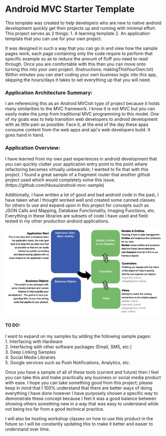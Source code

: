# Android MVC Starter Template

This template was created to help developers who are new to native android development quickly get their projects up and running with minimal effort.  This project serves as 2 things: 1. A learning template  2. An application template that you can use for your own project.

It was designed in such a way that you can go in and view how the sample pages work, each page containing only the code require to perform that specific example so as to reduce the amount of fluff you need to read through.  Once you are comfortable with this then you can move onto turning this into your own project. (Instructions: makingThisYourOwn.txt)  Within minutes you can start coding your own business logic into this app, skipping the hours/days it takes to set everything up that you will need.

<h3>Application Architecture Summary:</h3>

I am referencing this as an Android MVCish type of project because it holds many similarities to the MVC framework.  I know it is not MVC but you can easily make the jump from traditional MVC programming to this model.  One of my goals was to help transition web developers to android development with as little pain as possible.  Face it, at the end of the day these apps consume content from the web apps and api's web developers build.  It goes hand in hand.

<h3>Application Overview:</h3>
I have learned from my own past experiences in android development that you can quickly clutter your application entry point to the point where refactoring becomes virtually unbearable; I wanted to fix that with this project.  I found a great sample of a fragment router that another github project used which would completely solve this issue. (https://github.com/hkusu/android-mvc-sample)

Additionally, I have written a lot of good and bad android code in the past, I have taken what I thought worked well and created some canned classes  for others to use and expand upon in this project for concepts such as JSON Calls and Mapping, Database Functionality, Imaging Functions, etc.  Everything in these libraries are subsets of code I have used and field tested in my other production android applications.

<img src="appmodel.jpg" width="800" />

<h4>TO DO:</h4>
I want to expand on my samples by adding the following sample pages:<br>
1. Interfacing with Hardware<br>
2. Interfacing with other software packages (Email, SMS, etc.)<br>
3. Deep Linking Samples<br>
4. Social Media Libraries<br>
5. Google services such as Push Notifications, Analytics, etc.<br>

Once you have a sample of all of these tools (current and future) then I feel you can take this and make practically any business or social media product with ease.  I hope you can take something good from this project; please keep in mind that I 100% understand that there are better ways of doing everything I have done however I have purposely chosen a specific way to demonstrate these concept  because I feel it was a good balance between showing others something new in a way that was easy to understand while not being too far from a good technical practice.

I will also be hosting workshop classes on how to use this product in the future so I will be constantly updating this to make it better and easier to understand over time.